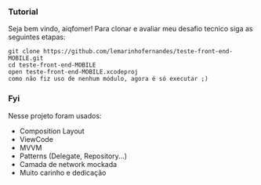 ### Tutorial
Seja bem vindo, aiqfomer! Para clonar e avaliar meu desafio tecnico siga as seguintes etapas:

```
git clone https://github.com/lemarinhofernandes/teste-front-end-MOBILE.git
cd teste-front-end-MOBILE 
open teste-front-end-MOBILE.xcodeproj
como não fiz uso de nenhum módulo, agora é só executar ;)
```
### Fyi
Nesse projeto foram usados:
- Composition Layout
- ViewCode
- MVVM
- Patterns (Delegate, Repository...)
- Camada de network mockada
- Muito carinho e dedicação
